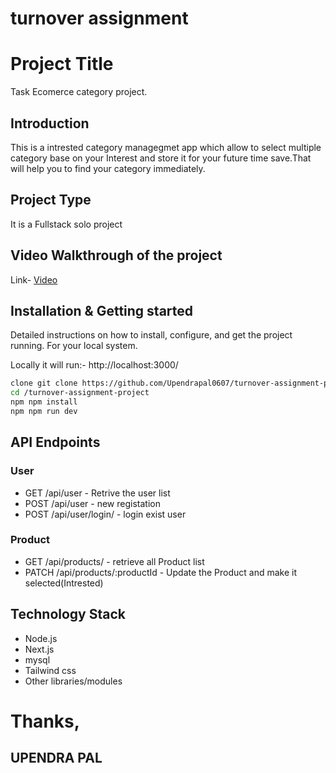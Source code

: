 # turnover assignment
# Project Title
  Task Ecomerce category project.
## Introduction
This is a intrested category managegmet app which allow to select multiple category base on your Interest and store it for your future
time save.That will help you to find your category immediately.
## Project Type
It is a Fullstack solo project

## Video Walkthrough of the project
   Link- [Video](https://drive.google.com/file/d/1o6ItGE_s_7sgDrEjIwzzbQzFVj664wXg/view?usp=sharing)

## Installation & Getting started
Detailed instructions on how to install, configure, and get the project running. For your local system.

Locally it will run:- http://localhost:3000/
```bash
clone git clone https://github.com/Upendrapal0607/turnover-assignment-project.git
cd /turnover-assignment-project
npm npm install
npm npm run dev
```
## API Endpoints
### User 
- GET  /api/user - Retrive the user list
- POST /api/user  - new registation 
- POST /api/user/login/ - login exist user
 
### Product 
- GET /api/products/ - retrieve all Product list 
- PATCH /api/products/:productId - Update the Product and make it selected(Intrested)
 
## Technology Stack
- Node.js
- Next.js
- mysql
- Tailwind css
- Other libraries/modules


# Thanks,
## UPENDRA PAL


